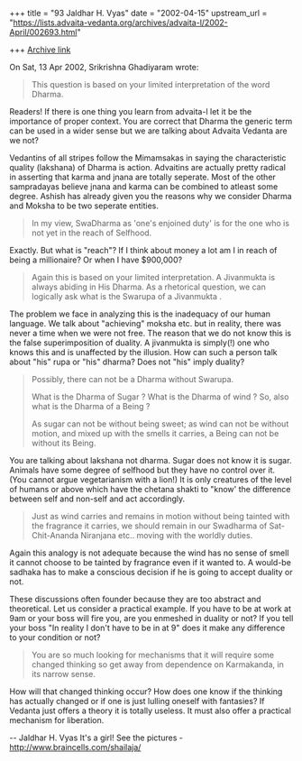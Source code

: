 +++
title = "93 Jaldhar H. Vyas"
date = "2002-04-15"
upstream_url = "https://lists.advaita-vedanta.org/archives/advaita-l/2002-April/002693.html"

+++
[Archive link](https://lists.advaita-vedanta.org/archives/advaita-l/2002-April/002693.html)

On Sat, 13 Apr 2002, Srikrishna Ghadiyaram wrote:

> This question is based on your limited interpretation
> of the word Dharma.

Readers!  If there is one thing you learn from advaita-l let it be the
importance of proper context.  You are correct that Dharma the generic
term can be used in a wider sense but we are talking about Advaita Vedanta
are we not?

Vedantins of all stripes follow the Mimamsakas in saying the
characteristic quality (lakshana) of Dharma is action.  Advaitins are
actually pretty radical in asserting that karma and jnana are totally
seperate.  Most of the other sampradayas believe jnana and karma can be
combined to atleast some degree.  Ashish has already given you the reasons
why we consider Dharma and Moksha to be two seperate entities.

> In my view, SwaDharma as 'one's enjoined duty' is for
> the one who is not yet in the reach of Selfhood.
>

Exactly.  But what is "reach"?  If I think about money a lot am I in reach
of being a millionaire?  Or when I have $900,000?

> Again this is based on your limited interpretation. A
> Jivanmukta is always abiding in His Dharma. As a
> rhetorical question, we can logically ask what is the
> Swarupa of a Jivanmukta .
>

The problem we face in analyzing this is the inadequacy of our human
language.  We talk about "achieving" moksha etc. but in reality, there was
never a time when we were not free.   The reason that we do not know this
is the false superimposition of duality.  A jivanmukta is simply(!) one
who knows this and is unaffected by the illusion.  How can such a person
talk about "his" rupa or "his" dharma?  Does not "his" imply duality?

> Possibly, there can not be a Dharma without Swarupa.
>
> What is the Dharma of Sugar ? What is the Dharma of
> wind ? So, also what is the Dharma of a Being ?
>
> As sugar can not be without being sweet; as wind can
> not be without motion, and mixed up with the smells it
> carries, a Being can not be without its Being.
>

You are talking about lakshana not dharma.  Sugar does not know it is
sugar.  Animals have some degree of selfhood but they have no control over
it.  (You cannot argue vegetarianism with a lion!) It is only creatures of
the level of humans or above which have the chetana shakti to "know' the
difference between self and non-self and act accordingly.

> Just as wind carries and remains in motion without
> being tainted with the fragrance it carries, we should
> remain in our Swadharma of Sat-Chit-Ananda Niranjana
> etc.. moving with the worldly duties.
>

Again this analogy is not adequate because the wind has no sense of smell
it cannot choose to be tainted by fragrance even if it wanted to.  A
would-be sadhaka has to make a conscious decision if he is going to accept
duality or not.

These discussions often founder because they are too abstract and
theoretical.  Let us consider a practical example.  If you have to be at
work at 9am or your boss will fire you, are you enmeshed in duality or
not?  If you tell your boss "In reality I don't have to be in at 9" does
it make any difference to your condition or not?

> You are so much looking for mechanisms that it will
> require some changed thinking so get away from
> dependence on Karmakanda, in its narrow sense.
>

How will that changed thinking occur?  How does one know if the thinking
has actually changed or if one is just lulling oneself with fantasies?  If
Vedanta just offers a theory it is totally useless.  It must also offer a
practical mechanism for liberation.

--
Jaldhar H. Vyas <jaldhar at braincells.com>
It's a girl! See the pictures - http://www.braincells.com/shailaja/

